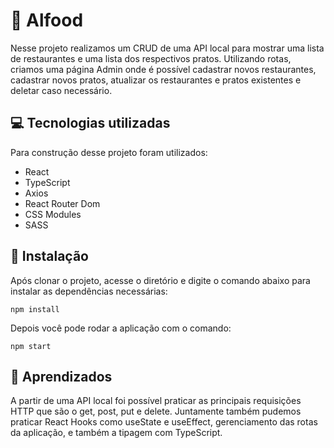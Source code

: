 # 🍴 Alfood

Nesse projeto realizamos um CRUD de uma API local para mostrar uma lista de restaurantes e uma lista dos respectivos pratos. Utilizando rotas, criamos uma página Admin onde é possível cadastrar novos restaurantes, cadastrar novos pratos, atualizar os restaurantes e pratos existentes e deletar caso necessário.

## 💻 Tecnologias utilizadas

Para construção desse projeto foram utilizados:

- React
- TypeScript
- Axios
- React Router Dom
- CSS Modules
- SASS

## 🚀 Instalação

Após clonar o projeto, acesse o diretório e digite o comando abaixo para instalar as dependências necessárias:

```
npm install
```

Depois você pode rodar a aplicação com o comando:

```
npm start
```

## 📕 Aprendizados

A partir de uma API local foi possível praticar as principais requisições HTTP que são o get, post, put e delete. Juntamente também pudemos praticar React Hooks como useState e useEffect, gerenciamento das rotas da aplicação, e também a tipagem com TypeScript.

